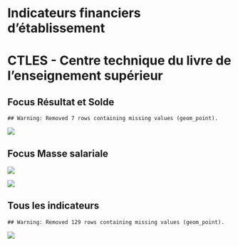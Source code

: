 Indicateurs financiers d’établissement
================

# CTLES - Centre technique du livre de l’enseignement supérieur

## Focus Résultat et Solde

    ## Warning: Removed 7 rows containing missing values (geom_point).

![](ctles___centre_technique_du_livre_de_l_enseignement_supérieur_files/figure-gfm/etab.focus-1.png)<!-- -->

## Focus Masse salariale

![](ctles___centre_technique_du_livre_de_l_enseignement_supérieur_files/figure-gfm/etab.focus.ms.et.pfe-1.png)<!-- -->

![](ctles___centre_technique_du_livre_de_l_enseignement_supérieur_files/figure-gfm/etab.focus.ms.vs.pfe-1.png)<!-- -->

## Tous les indicateurs

    ## Warning: Removed 129 rows containing missing values (geom_point).

![](ctles___centre_technique_du_livre_de_l_enseignement_supérieur_files/figure-gfm/etab-1.png)<!-- -->
